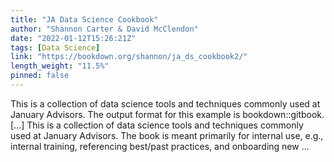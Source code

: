 ```yaml
---
title: "JA Data Science Cookbook"
author: "Shannon Carter & David McClendon"
date: "2022-01-12T15:26:21Z"
tags: [Data Science]
link: "https://bookdown.org/shannon/ja_ds_cookbook2/"
length_weight: "11.5%"
pinned: false
---
```


This is a collection of data science tools and techniques commonly used at January Advisors. The output format for this example is bookdown::gitbook. [...] This is a collection of data science tools and techniques commonly used at January Advisors. The book is meant primarily for internal use, e.g., internal training, referencing best/past practices, and onboarding new ...
